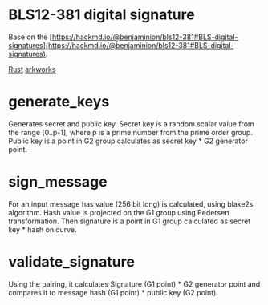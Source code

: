 BLS12-381 digital signature
===========================

Base on the [https://hackmd.io/@benjaminion/bls12-381#BLS-digital-signatures](https://hackmd.io/@benjaminion/bls12-381#BLS-digital-signatures).

[Rust](rust-lang.org)
[arkworks](https://github.com/orgs/arkworks-rs/repositories)


# generate_keys

Generates secret and public key. Secret key is a random scalar value from the range [0..p-1], where p is a prime number from the prime order group.
Public key is a point in G2 group calculates as secret key * G2 generator point.

# sign_message

For an input message has value (256 bit long) is calculated, using blake2s algorithm. Hash value is projected on the G1 group using Pedersen transformation.
Then signature is a point in G1 group calculated as secret key * hash on curve.

# validate_signature

Using the pairing, it calculates Signature (G1 point) * G2 generator point and compares it to message hash (G1 point) * public key (G2 point).

